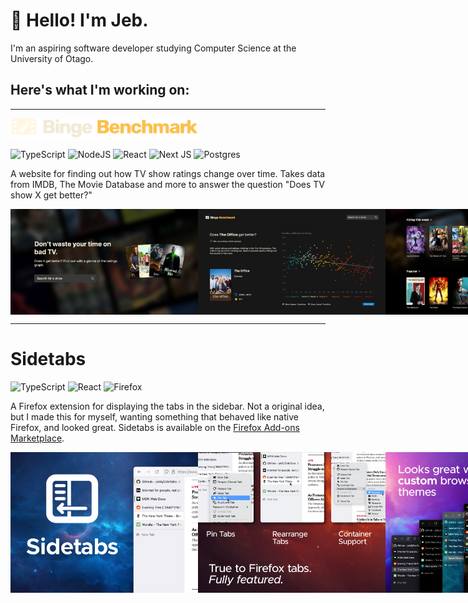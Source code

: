 # 👋 Hello! I'm Jeb.

I'm an aspiring software developer studying Computer Science at the University of Otago. 
<br/>

## Here's what I'm working on:

---

<img width="300px" src="https://raw.githubusercontent.com/jeb5/jeb5/main/bingebenchmark.svg"/>

![TypeScript](https://img.shields.io/badge/typescript-%23007ACC.svg?style=for-the-badge&logo=typescript&logoColor=white)
![NodeJS](https://img.shields.io/badge/node.js-6DA55F?style=for-the-badge&logo=node.js&logoColor=white)
![React](https://img.shields.io/badge/react-%2320232a.svg?style=for-the-badge&logo=react&logoColor=%2361DAFB)
![Next JS](https://img.shields.io/badge/Next-black?style=for-the-badge&logo=next.js&logoColor=white)
![Postgres](https://img.shields.io/badge/postgres-%23316192.svg?style=for-the-badge&logo=postgresql&logoColor=white)


A website for finding out how TV show ratings change over time. Takes data from IMDB, The Movie Database and more to answer the question "Does TV show X get better?"

<div style="display:flex">
<img width="300px" src="https://raw.githubusercontent.com/jeb5/jeb5/main/bingebenchmark1.jpg"/>
<img width="300px" src="https://raw.githubusercontent.com/jeb5/jeb5/main/bingebenchmark2.jpg"/>
<img width="300px" src="https://raw.githubusercontent.com/jeb5/jeb5/main/bingebenchmark3.jpg"/>
</div>

---

# Sidetabs

![TypeScript](https://img.shields.io/badge/typescript-%23007ACC.svg?style=for-the-badge&logo=typescript&logoColor=white)
![React](https://img.shields.io/badge/react-%2320232a.svg?style=for-the-badge&logo=react&logoColor=%2361DAFB)
![Firefox](https://img.shields.io/badge/Firefox-FF7139?style=for-the-badge&logo=Firefox-Browser&logoColor=white)

A Firefox extension for displaying the tabs in the sidebar. Not a original idea, but I made this for myself, wanting something that behaved like native Firefox, and looked great. Sidetabs is available on the [Firefox Add-ons Marketplace](https://addons.mozilla.org/en-US/firefox/addon/sidetabs/).

<div style="display:flex">
<img width="300px" src="https://raw.githubusercontent.com/jeb5/jeb5/main/sidetabs1.jpg"/>
<img width="300px" src="https://raw.githubusercontent.com/jeb5/jeb5/main/sidetabs2.jpg"/>
<img width="300px" src="https://raw.githubusercontent.com/jeb5/jeb5/main/sidetabs3.jpg"/>
</div>

